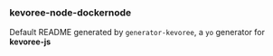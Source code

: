 ### kevoree-node-dockernode

Default README generated by `generator-kevoree`, a `yo` generator for __kevoree-js__